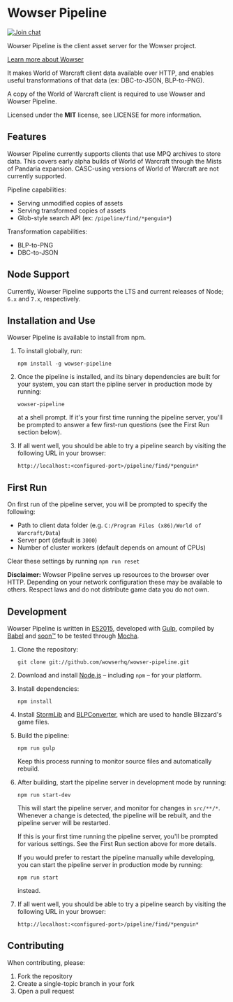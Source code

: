 # Wowser Pipeline

[![Join chat](https://img.shields.io/badge/gitter-join_chat-blue.svg?style=flat)](https://gitter.im/wowserhq/wowser)

Wowser Pipeline is the client asset server for the Wowser project.

[Learn more about Wowser](https://github.com/wowserhq/wowser)

It makes World of Warcraft client data available over HTTP, and enables
useful transformations of that data (ex: DBC-to-JSON, BLP-to-PNG).

A copy of the World of Warcraft client is required to use Wowser and
Wowser Pipeline.

Licensed under the **MIT** license, see LICENSE for more information.

## Features

Wowser Pipeline currently supports clients that use MPQ archives to
store data. This covers early alpha builds of World of Warcraft through
the Mists of Pandaria expansion. CASC-using versions of World of Warcraft
are not currently supported.

Pipeline capabilities:

- Serving unmodified copies of assets
- Serving transformed copies of assets
- Glob-style search API (ex: `/pipeline/find/*penguin*`)

Transformation capabilities:

- BLP-to-PNG
- DBC-to-JSON

## Node Support

Currently, Wowser Pipeline supports the LTS and current releases of Node;
`6.x` and `7.x`, respectively.

## Installation and Use

Wowser Pipeline is available to install from npm.

1. To install globally, run:

   ```shell
   npm install -g wowser-pipeline
   ```

2. Once the pipeline is installed, and its binary dependencies are built for your
   system, you can start the pipline server in production mode by running:

   ```shell
   wowser-pipeline
   ```

   at a shell prompt. If it's your first time running the pipeline server, you'll
   be prompted to answer a few first-run questions (see the First Run section below).

3. If all went well, you should be able to try a pipeline search by visiting the
   following URL in your browser:

   ```
   http://localhost:<configured-port>/pipeline/find/*penguin*
   ```

## First Run

On first run of the pipeline server, you will be prompted to specify the following:

- Path to client data folder (e.g. `C:/Program Files (x86)/World of Warcraft/Data`)
- Server port (default is `3000`)
- Number of cluster workers (default depends on amount of CPUs)

Clear these settings by running `npm run reset`

**Disclaimer:** Wowser Pipeline serves up resources to the browser over HTTP.
Depending on your network configuration these may be available to others. Respect
laws and do not distribute game data you do not own.

## Development

Wowser Pipeline is written in [ES2015], developed with [Gulp], compiled by
[Babel] and [soon™] to be tested through [Mocha].

1. Clone the repository:

   ```shell
   git clone git://github.com/wowserhq/wowser-pipeline.git
   ```

2. Download and install [Node.js] – including `npm` – for your platform.

3. Install dependencies:

   ```shell
   npm install
   ```

4. Install [StormLib] and [BLPConverter], which are used to handle Blizzard's
   game files.

5. Build the pipeline:

   ```shell
   npm run gulp
   ```

   Keep this process running to monitor source files and automatically rebuild.

6. After building, start the pipeline server in development mode by running:

   ```shell
   npm run start-dev
   ```

   This will start the pipeline server, and monitor for changes in `src/**/*`.
   Whenever a change is detected, the pipeline will be rebuilt, and the pipeline
   server will be restarted.

   If this is your first time running the pipeline server, you'll be prompted for
   various settings. See the First Run section above for more details.

   If you would prefer to restart the pipeline manually while developing, you can
   start the pipeline server in production mode by running:

   ```shell
   npm run start
   ```

   instead.

7. If all went well, you should be able to try a pipeline search by visiting the
   following URL in your browser:

   ```
   http://localhost:<configured-port>/pipeline/find/*penguin*
   ```

## Contributing

When contributing, please:

1. Fork the repository
2. Create a single-topic branch in your fork
3. Open a pull request

[Babel]: https://babeljs.io/
[BLPConverter]: https://github.com/wowserhq/blizzardry#blp
[ES2015]: https://babeljs.io/docs/learn-es2015/
[Gulp]: http://gulpjs.com/
[Mocha]: http://mochajs.org/
[Node.js]: http://nodejs.org/#download
[StormLib]: https://github.com/wowserhq/blizzardry#mpq
[soon™]: http://www.wowwiki.com/Soon
